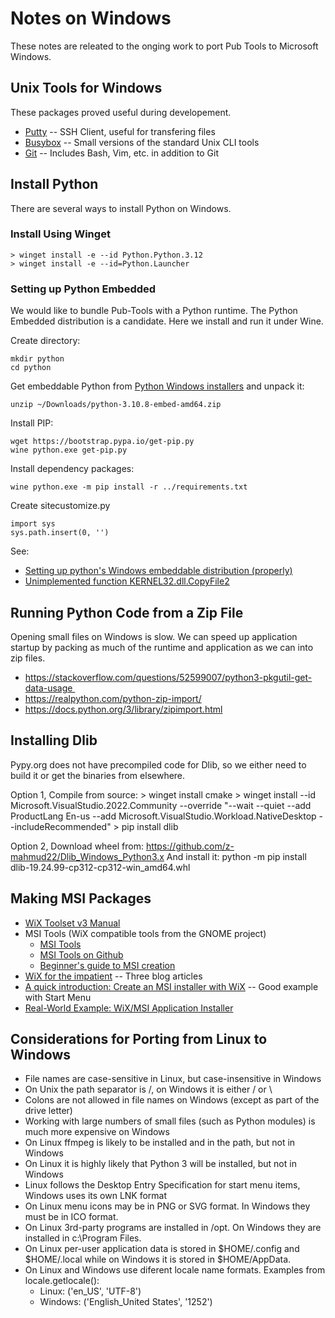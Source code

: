 # Notes on Windows

These notes are releated to the onging work to port Pub Tools to Microsoft Windows.

## Unix Tools for Windows

These packages proved useful during developement.

* [Putty](https://www.putty.org/) -- SSH Client, useful for transfering files
* [Busybox](https://frippery.org/busybox/) -- Small versions of the standard Unix CLI tools
* [Git](https://git-scm.com/download/win) -- Includes Bash, Vim, etc. in addition to Git

## Install Python

There are several ways to install Python on Windows.

### Install Using Winget

    > winget install -e --id Python.Python.3.12
    > winget install -e --id=Python.Launcher

### Setting up Python Embedded

We would like to bundle Pub-Tools with a Python runtime. The
Python Embedded distribution is a candidate. Here we install
and run it under Wine.

Create directory:

    mkdir python
    cd python

Get embeddable Python from [Python Windows installers](https://www.python.org/downloads/windows/)
and unpack it:

    unzip ~/Downloads/python-3.10.8-embed-amd64.zip

Install PIP:

    wget https://bootstrap.pypa.io/get-pip.py
    wine python.exe get-pip.py

Install dependency packages:

    wine python.exe -m pip install -r ../requirements.txt

Create sitecustomize.py

    import sys
    sys.path.insert(0, '')

See:

* [Setting up python's Windows embeddable distribution (properly)](https://dev.to/fpim/setting-up-python-s-windows-embeddable-distribution-properly-1081)
* [Unimplemented function KERNEL32.dll.CopyFile2](https://forum.winehq.org/viewtopic.php?t=39119)

## Running Python Code from a Zip File

Opening small files on Windows is slow. We can speed up application startup by
packing as much of the runtime and application as we can into zip files.

* https://stackoverflow.com/questions/52599007/python3-pkgutil-get-data-usage 
* https://realpython.com/python-zip-import/
* https://docs.python.org/3/library/zipimport.html

## Installing Dlib

Pypy.org does not have precompiled code for Dlib, so we either need to build it
or get the binaries from elsewhere.

Option 1, Compile from source:
    > winget install cmake
    > winget install --id Microsoft.VisualStudio.2022.Community --override "--wait --quiet --add ProductLang En-us --add Microsoft.VisualStudio.Workload.NativeDesktop --includeRecommended"
    > pip install dlib

Option 2, Download wheel from:
	https://github.com/z-mahmud22/Dlib_Windows_Python3.x
And install it:
    python -m pip install dlib-19.24.99-cp312-cp312-win_amd64.whl

## Making MSI Packages

* [WiX Toolset v3 Manual](https://www.firegiant.com/wix3/)
* MSI Tools (WiX compatible tools from the GNOME project)
  * [MSI Tools](https://wiki.gnome.org/msitools/)
  * [MSI Tools on Github](https://github.com/GNOME/msitools)
  * [Beginner's guide to MSI creation](https://wiki.gnome.org/msitools/HowTo/CreateMSI)
* [WiX for the impatient](http://www.p-nand-q.com/programming/windows/wix/) -- Three blog articles
* [A quick introduction: Create an MSI installer with WiX](https://www.codeproject.com/Tips/105638/A-quick-introduction-Create-an-MSI-installer-with) -- Good example with Start Menu
* [Real-World Example: WiX/MSI Application Installer](https://helgeklein.com/blog/real-world-example-wix-msi-application-installer/)

## Considerations for Porting from Linux to Windows

* File names are case-sensitive in Linux, but case-insensitive in Windows
* On Unix the path separator is /, on Windows it is either / or \
* Colons are not allowed in file names on Windows (except as part of the drive letter)
* Working with large numbers of small files (such as Python modules) is much more expensive on Windows
* On Linux ffmpeg is likely to be installed and in the path, but not in Windows
* On Linux it is highly likely that Python 3 will be installed, but not in Windows
* Linux follows the Desktop Entry Specification for start menu items, Windows uses its own LNK format
* On Linux menu icons may be in PNG or SVG format. In Windows they must be in ICO format.
* On Linux 3rd-party programs are installed in /opt. On Windows they are installed in c:\Program Files.
* On Linux per-user application data is stored in $HOME/.config and $HOME/.local while on Windows
  it is stored in $HOME/AppData.
* On Linux and Windows use diferent locale name formats. Examples from locale.getlocale():
  * Linux: ('en_US', 'UTF-8')
  * Windows: ('English_United States', '1252')

